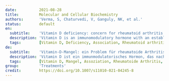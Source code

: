 ```yaml
---
date:          2021-08-28
title:         Molecular and Cellular Biochemistry
authors:       'Verma, S, Chaturvedi, V, Ganguly, NK, et al.'
status:        default
en:
  subtitle:    'Vitamin D deficiency: concern for rheumatoid arthritis and COVID-19?'
  description: 'Vitamin D is an immunomodulatory hormone with an established role in calcium and phosphate metabolism and skeletal mineralization. Evidence showing its immunological benefits by regulating essential components of the innate and adaptive immune system is prevalent. Vitamin D deficiency is reported worldwide and is thereby found to be associated with various immune-related diseases. Rheumatoid Arthritis and COVID-19 are two such diseases, sharing a similar hyperinflammatory response. Various studies have found an association of lower Vitamin D levels to be associated with both these diseases. However, contrasting data is also reported. We review here the available scientific data on risk factor association and supplementation benefits of Vitamin D in Rheumatoid Arthritis and COVID-19, intending to critically evaluate the literature.'
  tags:        [Vitamin D, Deficiency, Association, Rheumatoid arthritis, Supplementation]
de:
  subtitle:    'Vitamin-D-Mangel: ein Problem für rheumatoide Arthritis und COVID-19?'
  description: 'Vitamin D ist ein immunmodulatorisches Hormon, das nachweislich eine Rolle im Kalzium- und Phosphatstoffwechsel und bei der Mineralisierung des Skeletts spielt. Es gibt zahlreiche Belege für seinen immunologischen Nutzen durch die Regulierung wesentlicher Komponenten des angeborenen und adaptiven Immunsystems. Vitamin-D-Mangel ist weltweit bekannt und wird mit verschiedenen immunologischen Krankheiten in Verbindung gebracht. Rheumatoide Arthritis und COVID-19 sind zwei solcher Krankheiten, die eine ähnliche hyperinflammatorische Reaktion aufweisen. In verschiedenen Studien wurde ein Zusammenhang zwischen einem niedrigeren Vitamin-D-Spiegel und diesen beiden Krankheiten festgestellt. Jedoch werden auch Daten berichtet, die diesem widersprechen. Wir überprüfen hier die verfügbaren wissenschaftlichen Daten über die Assoziation von Risikofaktoren und den Nutzen einer Vitamin-D-Supplementierung bei rheumatoider Arthritis und COVID-19 und beabsichtigen, die Literatur kritisch zu bewerten.' 
  tags:        [Vitamin D, Mangel, Assoziation, Rheumatoide Arthritis, Supplementierung]
group:         'Treatments'
credit:        https://doi.org/10.1007/s11010-021-04245-8
---
```


